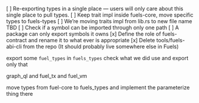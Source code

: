 [ ] Re-exporting types in a single place — users will only care about this single place to pull types.
[ ] Keep trait impl inside fuels-core, move specific types to fuels-types
[ ] We’re moving traits impl from lib.rs to new file name TBD
[ ] Check if a symbol can be imported through only one path
[ ] A package can only export symbols it owns
[x] Define the role of fuels-contract and rename it to what ever is appropriate
[x] Delete tools/fuels-abi-cli from the repo (It should probably live somewhere else in Fuels)

export some `fuel_types` in `fuels_types` check what we did use and export only that

graph_ql and fuel_tx and fuel_vm

move types from fuel-core to fuels_types and implement the parameterize thing there

